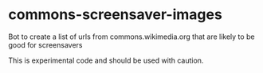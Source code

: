 # commons-screensaver-images
Bot to create a list of urls from commons.wikimedia.org that are likely to be good for screensavers

This is experimental code and should be used with caution.